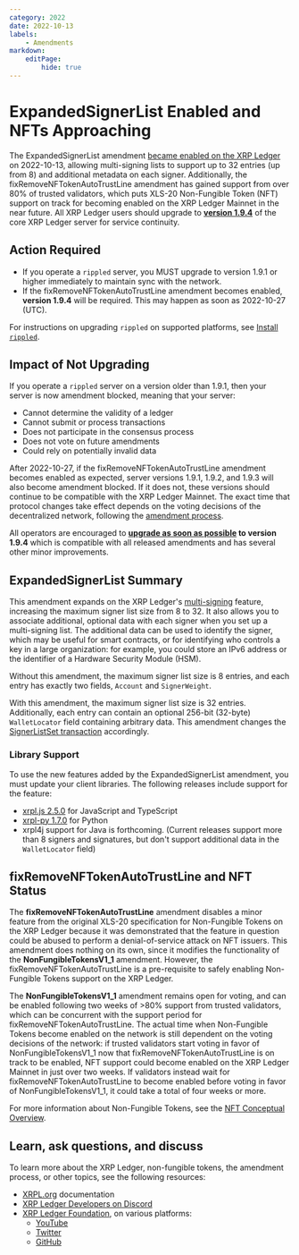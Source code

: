 ```yaml
---
category: 2022
date: 2022-10-13
labels:
    - Amendments
markdown:
    editPage:
        hide: true
---
```

# ExpandedSignerList Enabled and NFTs Approaching

The ExpandedSignerList amendment [became enabled on the XRP Ledger](https://livenet.xrpl.org/transactions/802E2446547BB86397217E32A78CB9857F21B048B91C81BCC6EF837BE9C72C87) on 2022-10-13, allowing multi-signing lists to support up to 32 entries (up from 8) and additional metadata on each signer. Additionally, the fixRemoveNFTokenAutoTrustLine amendment has gained support from over 80% of trusted validators, which puts XLS-20 Non-Fungible Token (NFT) support on track for becoming enabled on the XRP Ledger Mainnet in the near future. All XRP Ledger users should upgrade to [**version 1.9.4**](https://xrpl.org/blog/2022/rippled-1.9.4.html) of the core XRP Ledger server for service continuity.

## Action Required

- If you operate a `rippled` server, you MUST upgrade to version 1.9.1 or higher immediately to maintain sync with the network.
- If the fixRemoveNFTokenAutoTrustLine amendment becomes enabled, **version 1.9.4** will be required. This may happen as soon as 2022-10-27 (UTC).

For instructions on upgrading `rippled` on supported platforms, see [Install `rippled`](https://xrpl.org/install-rippled.html).


## Impact of Not Upgrading

If you operate a `rippled` server on a version older than 1.9.1, then your server is now amendment blocked, meaning that your server:

* Cannot determine the validity of a ledger
* Cannot submit or process transactions
* Does not participate in the consensus process
* Does not vote on future amendments
* Could rely on potentially invalid data

After 2022-10-27, if the fixRemoveNFTokenAutoTrustLine amendment becomes enabled as expected, server versions 1.9.1, 1.9.2, and 1.9.3 will also become amendment blocked. If it does not, these versions should continue to be compatible with the XRP Ledger Mainnet. The exact time that protocol changes take effect depends on the voting decisions of the decentralized network, following the [amendment process](https://xrpl.org/amendments.html).

All operators are encouraged to **[upgrade as soon as possible](https://xrpl.org/install-rippled.html) to version 1.9.4** which is compatible with all released amendments and has several other minor improvements.


## ExpandedSignerList Summary

This amendment expands on the XRP Ledger's [multi-signing](https://xrpl.org/multi-signing.html) feature, increasing the maximum signer list size from 8 to 32. It also allows you to associate additional, optional data with each signer when you set up a multi-signing list. The additional data can be used to identify the signer, which may be useful for smart contracts, or for identifying who controls a key in a large organization: for example, you could store an IPv6 address or the identifier of a Hardware Security Module (HSM).

Without this amendment, the maximum signer list size is 8 entries, and each entry has exactly two fields, `Account` and `SignerWeight`.

With this amendment, the maximum signer list size is 32 entries. Additionally, each entry can contain an optional 256-bit (32-byte) `WalletLocator` field containing arbitrary data. This amendment changes the [SignerListSet transaction](https://xrpl.org/signerlist.html) accordingly.

### Library Support

To use the new features added by the ExpandedSignerList amendment, you must update your client libraries. The following releases include support for the feature:

- [xrpl.js 2.5.0](https://github.com/XRPLF/xrpl.js/releases/tag/xrpl%402.5.0) for JavaScript and TypeScript
- [xrpl-py 1.7.0](https://github.com/XRPLF/xrpl-py/releases/tag/v1.7.0) for Python
- xrpl4j support for Java is forthcoming. (Current releases support more than 8 signers and signatures, but don't support additional data in the `WalletLocator` field)


## fixRemoveNFTokenAutoTrustLine and NFT Status

The **fixRemoveNFTokenAutoTrustLine** amendment disables a minor feature from the original XLS-20 specification for Non-Fungible Tokens on the XRP Ledger because it was demonstrated that the feature in question could be abused to perform a denial-of-service attack on NFT issuers. This amendment does nothing on its own, since it modifies the functionality of the **NonFungibleTokensV1_1** amendment. However, the fixRemoveNFTokenAutoTrustLine is a pre-requisite to safely enabling Non-Fungible Tokens support on the XRP Ledger.

The **NonFungibleTokensV1_1** amendment remains open for voting, and can be enabled following two weeks of >80% support from trusted validators, which can be concurrent with the support period for fixRemoveNFTokenAutoTrustLine. The actual time when Non-Fungible Tokens become enabled on the network is still dependent on the voting decisions of the network: if trusted validators start voting in favor of NonFungibleTokensV1_1 now that fixRemoveNFTokenAutoTrustLine is on track to be enabled, NFT support could become enabled on the XRP Ledger Mainnet in just over two weeks. If validators instead wait for fixRemoveNFTokenAutoTrustLine to become enabled before voting in favor of NonFungibleTokensV1_1, it could take a total of four weeks or more.

For more information about Non-Fungible Tokens, see the [NFT Conceptual Overview](https://xrpl.org/non-fungible-tokens.html).


## Learn, ask questions, and discuss

To learn more about the XRP Ledger, non-fungible tokens, the amendment process, or other topics, see the following resources:

- [XRPL.org](https://xrpl.org) documentation
- [XRP Ledger Developers on Discord](https://discord.gg/427qqMYwHh)
- [XRP Ledger Foundation](https://foundation.xrpl.org/), on various platforms:
    - [YouTube](https://www.youtube.com/channel/UC6zTJdNCBI-TKMt5ubNc_Gg)
    - [Twitter](https://twitter.com/XRPLF/)
    - [GitHub](https://github.com/XRPLF/)
